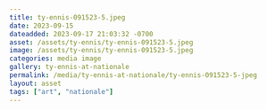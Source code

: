 ```yaml
---
title: ty-ennis-091523-5.jpeg
date: 2023-09-15
dateadded: 2023-09-17 21:03:32 -0700
asset: /assets/ty-ennis/ty-ennis-091523-5.jpeg
image: /assets/ty-ennis/ty-ennis-091523-5.jpeg
categories: media image
gallery: ty-ennis-at-nationale
permalink: /media/ty-ennis-at-nationale/ty-ennis-091523-5-jpeg
layout: asset
tags: ["art", "nationale"]
--- 
```

